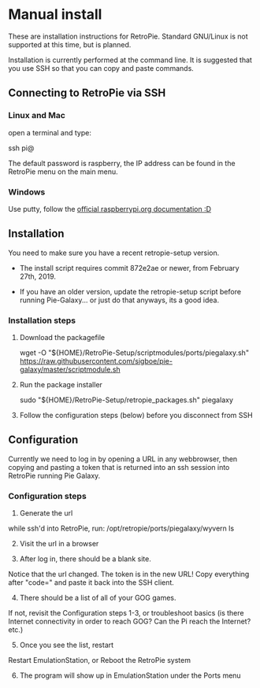 # Manual install

These are installation instructions for RetroPie.  Standard GNU/Linux is not supported at this time, but is planned.

Installation is currently performed at the command line.  It is suggested that you use SSH so that you can copy and paste commands.

## Connecting to RetroPie via SSH

### Linux and Mac

open a terminal and type:

   ssh pi@<IP-Address>

The default password is raspberry, the IP address can be found in the RetroPie menu on the main menu.

### Windows

Use putty, follow the [official raspberrypi.org documentation :D](https://www.raspberrypi.org/documentation/remote-access/ssh/windows.md)


## Installation

You need to make sure you have a recent retropie-setup version.

- The install script requires commit 872e2ae or newer, from February 27th, 2019.

- If you have an older version, update the retropie-setup script before running Pie-Galaxy... or just do that anyways, its a good idea.


### Installation steps

1. Download the packagefile

    wget -O "${HOME}/RetroPie-Setup/scriptmodules/ports/piegalaxy.sh" https://raw.githubusercontent.com/sigboe/pie-galaxy/master/scriptmodule.sh

2. Run the package installer

    sudo "${HOME}/RetroPie-Setup/retropie_packages.sh" piegalaxy

3. Follow the configuration steps (below) before you disconnect from SSH


## Configuration

Currently we need to log in by opening a URL in any webbrowser, then copying and pasting a token that is returned into an ssh session into RetroPie running Pie Galaxy.


### Configuration steps

1. Generate the url

while ssh'd into RetroPie, run:
/opt/retropie/ports/piegalaxy/wyvern ls

2. Visit the url in a browser

3. After log in, there should be a blank site.  

Notice that the url changed.   The token is in the new URL!  Copy everything after "code=" and paste it back into the SSH client.

4. There should be a list of all of your GOG games.  

If not, revisit the Configuration steps 1-3, or troubleshoot basics (is there Internet connectivity in order to reach GOG?  Can the Pi reach the Internet? etc.)

5. Once you see the list, restart

Restart EmulationStation, or Reboot the RetroPie system

6. The program will show up in EmulationStation under the Ports menu

